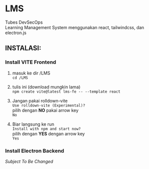# LMS
Tubes DevSecOps </br>
Learning Management System menggunakan react, tailwindcss, dan electron.js </br>

## INSTALASI: 

### Install VITE Frontend
  1. masuk ke dir /LMS </br>
  ```cd /LMS```

  2. tulis ini (download mungkin lama) </br>
  ```npm create vite@latest lms-fe -- --template react```

  3. Jangan pakai rolldown-vite </br>
  ```Use rolldown-vite (Experimental)?``` </br>
  pilih dengan __NO__ pakai arrow key </br>
  ```No```

  4. Biar langsung ke run </br>
  ```Install with npm and start now?``` </br>
  pilih dengan __YES__ dengan arrow key </br>
  ```Yes```

### Install Electron Backend
*Subject To Be Changed*
